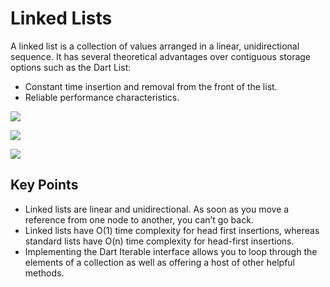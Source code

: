 # Linked Lists

A linked list is a collection of values arranged in a linear, unidirectional sequence. It has several theoretical advantages over contiguous storage options such as the Dart List:

- Constant time insertion and removal from the front of the list.
- Reliable performance characteristics.

![](https://deepblade.com/wp-content/uploads/2022/04/ezgif.com-gif-maker-4.gif)

![](https://cdn.procoding.org/datastructures/linkedlist/singly-linked-list/singly-linked-list-traversing.gif)

![](https://media.geeksforgeeks.org/wp-content/uploads/20200318172830/ezgif.com-gif-maker2.gif)

## Key Points

- Linked lists are linear and unidirectional. As soon as you move a reference from one node to another, you can’t go back.
- Linked lists have O(1) time complexity for head first insertions, whereas standard lists have O(n) time complexity for head-first insertions.
- Implementing the Dart Iterable interface allows you to loop through the elements of a collection as well as offering a host of other helpful methods.
